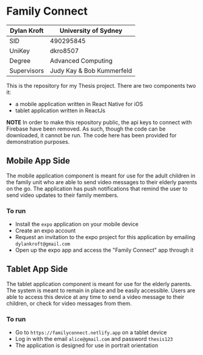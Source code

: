 # Family Connect #

| Dylan Kroft  | University of Sydney  |
|---|---|
| SID   | 490295845  |
| UniKey   | dkro8507  |
| Degree  | Advanced Computing  |
| Supervisors | Judy Kay & Bob Kummerfeld  |

This is the repository for my Thesis project. There are two components two it:
- a mobile application written in React Native for iOS
- tablet application written in ReactJs

**NOTE** In order to make this repository public, the api keys to connect with Firebase have been removed. As such, though the code can be downloaded, it cannot be run. The code here has been provided for demonstration purposes.


## Mobile App Side ##

The mobile application component is meant for use for the adult children in the family unit who are able to send video messages to their elderly parents on the go. The application has push notifications that remind the user to send video updates to their family members.

### To run ###
- Install the `expo` application on your mobile device
- Create an expo account
- Request an invitation to the expo project for this application by emailing `dylankroft@gmail.com`
- Open up the expo app and access the "Family Connect" app through it

## Tablet App Side ##

The tablet application component is meant for use for the elderly parents. The system is meant to remain in place and be easily accessible. Users are able to access this device at any time to send a video message to their children, or check for video messages from them.

### To run ###
- Go to `https://familyconnect.netlify.app` on a tablet device
- Log in with the email `alice@gmail.com` and password `thesis123`
- The application is designed for use in portrait orientation
